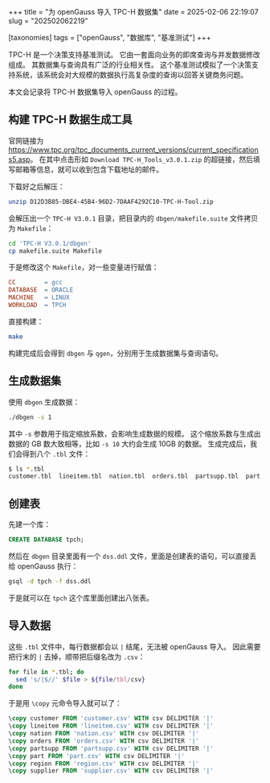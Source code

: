 +++
title = "为 openGauss 导入 TPC-H 数据集"
date = 2025-02-06 22:19:07
slug = "202502062219"

[taxonomies]
tags = ["openGauss", "数据库", "基准测试"]
+++

TPC-H 是一个决策支持基准测试。
它由一套面向业务的即席查询与并发数据修改组成。
其数据集与查询具有广泛的行业相关性。
这个基准测试模拟了一个决策支持系统，该系统会对大规模的数据执行高复杂度的查询以回答关键商务问题。

本文会记录将 TPC-H 数据集导入 openGauss 的过程。

<!-- more -->

## 构建 TPC-H 数据生成工具

官网链接为 <https://www.tpc.org/tpc_documents_current_versions/current_specifications5.asp>。
在其中点击形如 `Download TPC-H_Tools_v3.0.1.zip` 的超链接，然后填写邮箱等信息，就可以收到包含下载地址的邮件。

下载好之后解压：

```sh
unzip D12D3B85-DBE4-45B4-96D2-7DAAF4292C10-TPC-H-Tool.zip
```

会解压出一个 `TPC-H V3.0.1` 目录，把目录内的 `dbgen/makefile.suite` 文件拷贝为 `Makefile`：

```sh
cd 'TPC-H V3.0.1/dbgen'
cp makefile.suite Makefile
```

于是修改这个 `Makefile`，对一些变量进行赋值：

```mk
CC        = gcc
DATABASE  = ORACLE
MACHINE   = LINUX
WORKLOAD  = TPCH
```

直接构建：

```sh
make
```

构建完成后会得到 `dbgen` 与 `qgen`，分别用于生成数据集与查询语句。

## 生成数据集

使用 `dbgen` 生成数据：

```sh
./dbgen -s 1
```

其中 `-s` 参数用于指定缩放系数，会影响生成数据的规模。
这个缩放系数与生成出数据的 GB 数大致相等，比如 `-s 10` 大约会生成 10GB 的数据。
生成完成后，我们会得到八个 `.tbl` 文件：

```sh
$ ls *.tbl
customer.tbl  lineitem.tbl  nation.tbl  orders.tbl  partsupp.tbl  part.tbl  region.tbl  supplier.tbl
```

## 创建表

先建一个库：

```sql
CREATE DATABASE tpch;
```

然后在 `dbgen` 目录里面有一个 `dss.ddl` 文件，里面是创建表的语句，可以直接丢给 openGauss 执行：

```sh
gsql -d tpch -f dss.ddl
```

于是就可以在 `tpch` 这个库里面创建出八张表。

## 导入数据

这些 `.tbl` 文件中，每行数据都会以 `|` 结尾，无法被 openGauss 导入。
因此需要把行末的 `|` 去掉，顺带把后缀名改为 `.csv`：

```sh
for file in *.tbl; do
  sed 's/|$//' $file > ${file/tbl/csv}
done
```

于是用 `\copy` 元命令导入就可以了：

```sql
\copy customer FROM 'customer.csv' WITH csv DELIMITER '|'
\copy lineitem FROM 'lineitem.csv' WITH csv DELIMITER '|'
\copy nation FROM 'nation.csv' WITH csv DELIMITER '|'
\copy orders FROM 'orders.csv' WITH csv DELIMITER '|'
\copy partsupp FROM 'partsupp.csv' WITH csv DELIMITER '|'
\copy part FROM 'part.csv' WITH csv DELIMITER '|'
\copy region FROM 'region.csv' WITH csv DELIMITER '|'
\copy supplier FROM 'supplier.csv' WITH csv DELIMITER '|'
```
